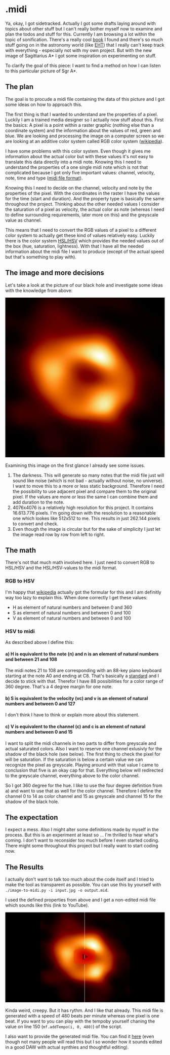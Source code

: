 # .midi

Ya, okay, I got sidetracked. Actually I got some drafts laying around with topics about other stuff but I can't really bother myself now to examine and plan the todos and stuff for this. Currently I am browsing a lot within the topic of sonification. There's a really cool [book](https://sonification.de/handbook/) I found and there's so much stuff going on in the astronomy world (like [EHT](https://eventhorizontelescope.org/)) that I really can't keep track with everything - especially not with my own project. But with the new image of Sagittarius A* I got some inspiration on experimenting on stuff.

To clarify the goal of this piece: I want to find a method on how I can listen to this particular picture of Sgr A\*.

## The plan

The goal is to procude a midi file containing the data of this picture and I got some ideas on how to approach this.

The first thing is that I wanted to understand are the properties of a pixel. Luckily I am a trained media designer so I actually now stuff about this. First the basics: A pixel is a point within a raster graphic (nothing else than a coordinate system) and the information about the values of red, green and blue. We are looking and processing the image on a computer screen so we are looking at an additive color system called RGB color system ([wikipedia](https://en.wikipedia.org/wiki/RGB_color_spaces)).

I have some problems with this color system. Even though it gives me information about the actual color but with these values it's not easy to translate this data directly into a midi note. Knowing this I need to understand the properties of a one single midi note which is not that complicated because I got only five important values: channel, velocity, note, time and type ([midi file format](http://www.music.mcgill.ca/~ich/classes/mumt306/StandardMIDIfileformat.html)).

Knowing this I need to decide on the channel, velocity and note by the properties of the pixel. With the coordinates in the raster I have the values for the time (start and duration). And the property type is basically the same throughout the project. Thinking about the other needed values I consider the saturation of a pixel as velocity, the actual color as note (whereas I need to define surrounding requirements, later more on this) and the greyscale value as channel.

This means that I need to convert the RGB values of a pixel to a different color system to actually get these kind of values relatively easy. Luckily there is the color system [HSL/HSV](https://en.wikipedia.org/wiki/HSL_and_HSV) which provides the needed values out of the box (hue, saturation, lightness). With that I have all the needed information about the midi file I want to produce (except of the actual speed but that's something to play with).

## The image and more decisions

Let's take a look at the picture of our black hole and investigate some ideas with the knowledge from above:

![Image of the Sagittarius A* black hole](assets/midi-eso2208-eht-mwa.jpg "Image Credit: EHT Collaboration")

Examining this image on the first glance I already see some issues.

1. The darkness. This will generate so many notes that the midi file just will sound like noise (which is not bad - actually without noise, no universe). I want to move this to a more or less static background. Therefore I need the possibility to use adjacent pixel and compare them to the original pixel. If the values are more or less the same I can combine them and add duration to the note.
1. 4076x4076 is a relatively high resolution for this project. It contains 16.613.776 pixels. I'm going down with the resolution to a reasonable one which lookes like 512x512 to me. This results in just 262.144 pixels to convert and check.
1. Even though the image is circular but for the sake of simplicity I just let the image read row by row from left to right.

## The math

There's not that much math involved here. I just need to convert RGB to HSL/HSV and the HSL/HSV-values to the midi format.

### RGB to HSV

I'm happy that [wikipedia](https://en.wikipedia.org/wiki/HSL_and_HSV#From_RGB) actually got the formular for this and I am definitly way too lazy to explain this. When done correctly I get these values:

* H as element of natural numbers and between 0 and 360
* S as element of natural numbers and between 0 and 100
* V as element of natural numbers and between 0 and 100

### HSV to midi

As described above I define this:

#### a) H is equivalent to the note (n) and n is an element of natural numbers and between 21 and 108

The midi notes 21 to 108 are corresponding with an 88-key piano keyboard starting at the note A0 and ending at C8. That's basically a [standard](https://newt.phys.unsw.edu.au/jw/notes.html) and I decide to stick with that. Therefor I have 88 possibilities for a color range of 360 degree. That's a 4 degree margin for one note.

#### b) S is equivalent to the velocity (vc) and v is an element of natural numbers and between 0 and 127

I don't think I have to think or explain more about this statement.

#### c) V is equivalent to the channel (c) and c is an element of natural numbers and between 0 and 15

I want to split the midi channels in two parts to differ from greyscale and actual saturated colors. Also I want to reserve one channel exlusivly for the shadow of the black hole (see below). The first thing to check the pixel for will be saturation. If the saturation is below a certain value we can recognize the pixel as greyscale. Playing around with that value I came to conclusion that five is an okay cap for that. Everything below will redirected to the greyscale channel, everything above to the color channel.

So I got 360 degree for the hue. I like to use the four degree definition from a) and want to use that as well for the color channel. Therefore I define the channel 0 to 14 as color channel and 15 as greyscale and channel 15 for the shadow of the black hole.

## The expectation

I expect a mess. Also I might alter some definitions made by myself in the process. But this is an experiment at least so ... I'm thrilled to hear what's coming. I don't want to reconsider too much before I even started coding. There might some throughout this project but I really want to start coding now.

## The Results

I actually don't want to talk too much about the code itself and I tried to make the tool as transparent as possible. You can use this by yourself with `./image-to-midi.py -i input.jpg -o output.mid`.

I used the defined properties from above and I get a non-edited midi file which sounds like this (link to YouTube).

[![Image of the video preview](assets/image-to-midi-sample-sgta-youtube.png "Image of the video preview")](https://youtu.be/N4S83Uz5gXs)

Kinda weird, creepy. But it has rythm. And I like that already. This midi file is generated with a speed of 480 beats per minute whereas one pixel is one beat. If you want to you can play with the tempoby yourself chaning the value on line 150 (`mf.addTempo(i, 0, 480)`) of the script.

I also want to provide the generated midi file. You can find it [here](https://github.com/lauraherzog/universum-tonal/blob/main/tools/resources/image-to-midi/image-to-midi-sample-sgta.mid) (even though not many people will read this but I so wonder how it sounds edited in a good DAW with actual synthies and thoughtful editing).
